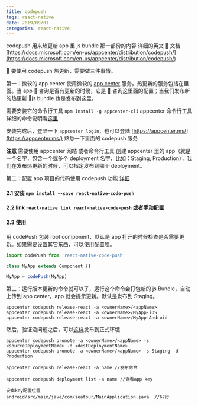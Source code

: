 ```yaml
---
title: codepush
tags: react-native
date: 2019/09/01
categories: react-native
---
```


codepush 用来热更新 app 里 js bundle 那一部份的内容
详细的英文  文档
[https://docs.microsoft.com/en-us/appcenter/distribution/codepush/](https://docs.microsoft.com/en-us/appcenter/distribution/codepush/)

 要使用 codepush 热更新，需要做三件事情。

第一：微软的 app center
使用微软的 [app center](https://appcenter.ms/apps) 服务。热更新的服务包括在里面。当 app  咨询是否有更新的时候，它是  咨询这里面的配置；当我们发布新的热更新 js bundle 也是发布到这里。

需要安装它的命令行工具 `npm install -g appcenter-cli` appcenter 命令行工具详细的命令说明看[这里](https://docs.microsoft.com/en-us/appcenter/distribution/codepush/cli)

安装完成后，登陆一下 `appcenter login`，也可以登陆 [https://appcenter.ms/](https://appcenter.ms/) 熟悉一下里面的 codepush 服务

**注意**
需要使用 appcenter 网站 或者命令行工具 创建 appcenter 里的 app（就是一个名字，包含一个或多个 deployment 名字，比如：Staging, Production），我们在发布热更新的时候，可以指定发布到哪个 deployment。

第二：配置 app 项目的代码使用 codepush 功能 [详细](https://docs.microsoft.com/en-us/appcenter/distribution/codepush/react-native#getting-started)

#### 2.1 安装 `npm install --save react-native-code-push`

#### 2.2 link `react-native link react-native-code-push` 或者手动配置

#### 2.3 [使用](https://docs.microsoft.com/en-us/appcenter/distribution/codepush/react-native#plugin-usage)

用 codePush 包装 root component，默认是 app 打开的时候检查是否需要更新。如果需要设置其它东西，可以使用配置项。

```jsx
import codePush from 'react-native-code-push'

class MyApp extends Component {}

MyApp = codePush(MyApp)
```

第三：运行版本更新的命令就可以了，运行这个命令会打包新的 js Bundle，自动上传到 app center，app 就会提示更新。默认是发布到 Staging。

```
appcenter codepush release-react -a <ownerName>/<appName>
appcenter codepush release-react -a <ownerName>/MyApp-iOS
appcenter codepush release-react -a <ownerName>/MyApp-Android
```

然后，验证没问题之后，可以[这样](https://docs.microsoft.com/en-us/appcenter/distribution/codepush/cli#promoting-updates)发布到正式环境

```
appcenter codepush promote -a <ownerName>/<appName> -s <sourceDeploymentName> -d <destDeploymentName>
appcenter codepush promote -a <ownerName>/<appName> -s Staging -d Production
```

	appcenter codepush release-react -a name //发布命令
	
	appcenter codepush deployment list -a name //查看app key
	
	安卓key配置位置
	android/src/main/java/com/seatour/MainApplication.java  //67行


